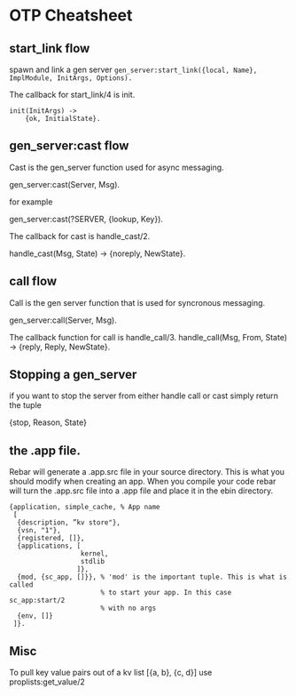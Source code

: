 OTP Cheatsheet 
===========


## start_link flow
spawn and link a gen server
``gen_server:start_link({local, Name}, ImplModule, InitArgs, Options).``

The callback for start_link/4 is init.
```
init(InitArgs) ->
	{ok, InitialState}.
```

## gen_server:cast flow 
Cast is the gen_server function used for async messaging.

gen_server:cast(Server, Msg).

for example

gen_server:cast(?SERVER, {lookup, Key}).

The callback for cast is handle_cast/2.

handle_cast(Msg, State) ->
	{noreply, NewState}.

## call flow
Call is the gen server function that is used for syncronous messaging.

gen_server:call(Server, Msg).

The callback function for call is handle_call/3.
handle_call(Msg, From, State) ->
	{reply, Reply, NewState}.

## Stopping a gen_server
if you want to stop the server from either handle call or cast simply
return the tuple

{stop, Reason, State}

## the .app file.
Rebar will generate a .app.src file in your source directory. This is what 
you should modify when creating an app. When you compile your code rebar 
will turn the .app.src file into a .app file and place it in the 
ebin directory. 

```
{application, simple_cache, % App name
 [
  {description, ”kv store"}, 
  {vsn, "1"},
  {registered, []},
  {applications, [ 
                  kernel,
                  stdlib
                 ]},
  {mod, {sc_app, []}}, % 'mod' is the important tuple. This is what is called
					   % to start your app. In this case sc_app:start/2 
					   % with no args
  {env, []}
 ]}.
```

## Misc
To pull key value pairs out of a kv list [{a, b}, {c, d}] use 
proplists:get_value/2

